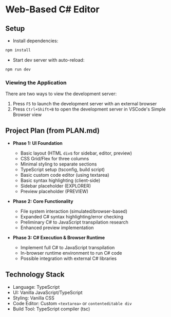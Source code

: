 # Web-Based C# Editor

## Setup
- Install dependencies:  
```bash
npm install
```
- Start dev server with auto-reload:  
```bash
npm run dev
```

### Viewing the Application
There are two ways to view the development server:
1. Press `F5` to launch the development server with an external browser
2. Press `Ctrl+Shift+B` to open the development server in VSCode's Simple Browser view

## Project Plan (from PLAN.md)
- **Phase 1: UI Foundation**
  - Basic layout (HTML `div`s for sidebar, editor, preview)
  - CSS Grid/Flex for three columns
  - Minimal styling to separate sections
  - TypeScript setup (tsconfig, build script)
  - Basic custom code editor (using textarea)
  - Basic syntax highlighting (client-side)
  - Sidebar placeholder (EXPLORER)
  - Preview placeholder (PREVIEW)

- **Phase 2: Core Functionality**
  - File system interaction (simulated/browser-based)
  - Expanded C# syntax highlighting/error checking
  - Preliminary C# to JavaScript transpilation research
  - Enhanced preview implementation

- **Phase 3: C# Execution & Browser Runtime**
  - Implement full C# to JavaScript transpilation
  - In-browser runtime environment to run C# code
  - Possible integration with external C# libraries

## Technology Stack
- Language: TypeScript
- UI: Vanilla JavaScript/TypeScript
- Styling: Vanilla CSS
- Code Editor: Custom `<textarea>` or `contenteditable div`
- Build Tool: TypeScript compiler (tsc)